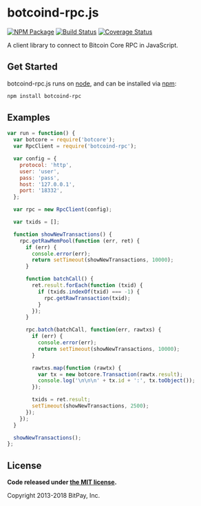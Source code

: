botcoind-rpc.js
===============

[![NPM Package](https://img.shields.io/npm/v/botcoind-rpc.svg?style=flat-square)](https://www.npmjs.org/package/botcoind-rpc)
[![Build Status](https://img.shields.io/travis/botcoin-core/botcoind-rpc.svg?branch=master&style=flat-square)](https://travis-ci.org/botcoin-core/botcoind-rpc)
[![Coverage Status](https://img.shields.io/coveralls/botcoin-core/botcoind-rpc.svg?style=flat-square)](https://coveralls.io/r/botcoin-core/botcoind-rpc?branch=master)

A client library to connect to Bitcoin Core RPC in JavaScript.

## Get Started

botcoind-rpc.js runs on [node](http://nodejs.org/), and can be installed via [npm](https://npmjs.org/):

```bash
npm install botcoind-rpc
```

## Examples

```javascript
var run = function() {
  var botcore = require('botcore');
  var RpcClient = require('botcoind-rpc');

  var config = {
    protocol: 'http',
    user: 'user',
    pass: 'pass',
    host: '127.0.0.1',
    port: '18332',
  };

  var rpc = new RpcClient(config);

  var txids = [];

  function showNewTransactions() {
    rpc.getRawMemPool(function (err, ret) {
      if (err) {
        console.error(err);
        return setTimeout(showNewTransactions, 10000);
      }

      function batchCall() {
        ret.result.forEach(function (txid) {
          if (txids.indexOf(txid) === -1) {
            rpc.getRawTransaction(txid);
          }
        });
      }

      rpc.batch(batchCall, function(err, rawtxs) {
        if (err) {
          console.error(err);
          return setTimeout(showNewTransactions, 10000);
        }

        rawtxs.map(function (rawtx) {
          var tx = new botcore.Transaction(rawtx.result);
          console.log('\n\n\n' + tx.id + ':', tx.toObject());
        });

        txids = ret.result;
        setTimeout(showNewTransactions, 2500);
      });
    });
  }

  showNewTransactions();
};
```

## License

**Code released under [the MIT license](https://github.com/botcoin-core/botcore/blob/master/LICENSE).**

Copyright 2013-2018 BitPay, Inc.
